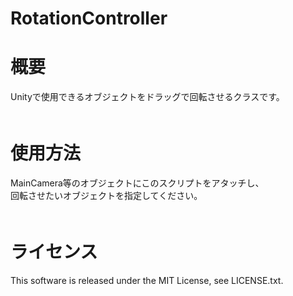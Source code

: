 # RotationController

# 概要
Unityで使用できるオブジェクトをドラッグで回転させるクラスです。  
　　
# 使用方法
MainCamera等のオブジェクトにこのスクリプトをアタッチし、  
回転させたいオブジェクトを指定してください。  
　　
# ライセンス  
This software is released under the MIT License, see LICENSE.txt.
